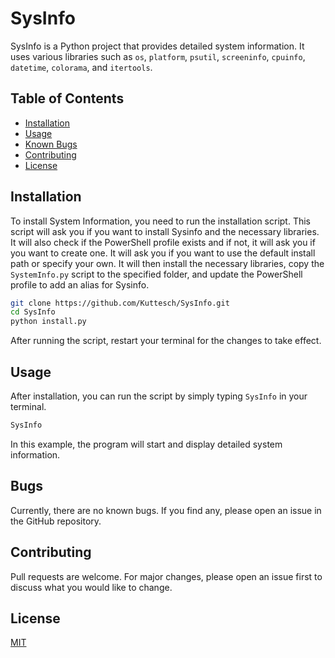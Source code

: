 # SysInfo

SysInfo is a Python project that provides detailed system information. It uses various libraries such as `os`, `platform`, `psutil`, `screeninfo`, `cpuinfo`, `datetime`, `colorama`, and `itertools`.

## Table of Contents

- [Installation](#installation)
- [Usage](#usage)
- [Known Bugs](#bugs)
- [Contributing](#contributing)
- [License](#license)

## Installation

To install System Information, you need to run the installation script. This script will ask you if you want to install Sysinfo and the necessary libraries. It will also check if the PowerShell profile exists and if not, it will ask you if you want to create one. It will ask you if you want to use the default install path or specify your own. It will then install the necessary libraries, copy the `SystemInfo.py` script to the specified folder, and update the PowerShell profile to add an alias for Sysinfo.

```bash
git clone https://github.com/Kuttesch/SysInfo.git
cd SysInfo
python install.py
```

After running the script, restart your terminal for the changes to take effect.

## Usage

After installation, you can run the script by simply typing `SysInfo` in your terminal.

```bash
SysInfo
```

In this example, the program will start and display detailed system information.

## Bugs

Currently, there are no known bugs. If you find any, please open an issue in the GitHub repository.

## Contributing

Pull requests are welcome. For major changes, please open an issue first to discuss what you would like to change.

## License

[MIT](https://choosealicense.com/licenses/mit/)